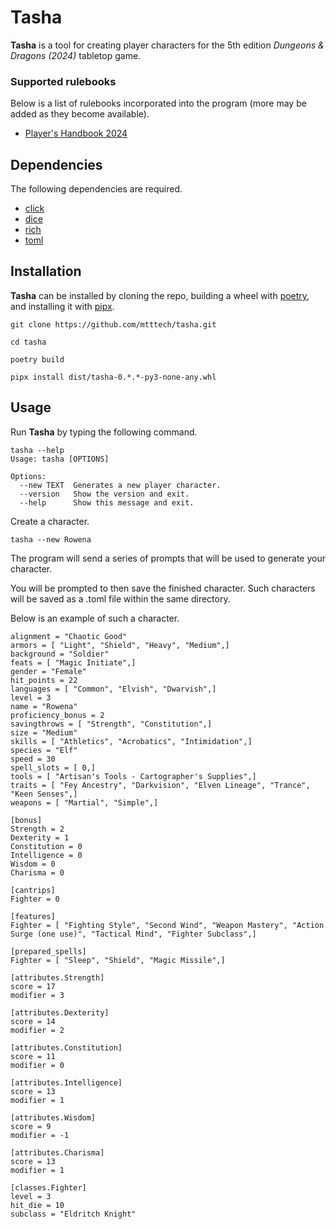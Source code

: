 # Tasha

**Tasha** is a tool for creating player characters for the 5th edition *Dungeons & Dragons (2024)* tabletop game.

### Supported rulebooks

Below is a list of rulebooks incorporated into the program (more may be added as they become available).

  * [Player's Handbook 2024](https://www.amazon.com/Dungeons-Dragons-Players-Handbook-Rulebook/dp/0786969512/ref=sr_1_1?crid=Q5CVDF9LEKCR&dib=eyJ2IjoiMSJ9.KggBZNS4k50B6gIGZykwyAllHlDPYc0OKbcSPRUnOeaf7xarl1Qh75B-svm690jDc5Ubb8NE7-FQlF93zPqJ4nzpY9hKrLipiAh3VdIXeklwDRgL2xhQ4qlb6L5frqXVCqZ5F1owxNa8HJ0u-NuittVd-wUBE2oeEdJ71qed1yNp4NM-Xmo6BZeInTeROhQtepObqQHkIYTsFvWXlIEA_iVEtS8JKbZkLz0AxGnJY9U.zsuk-fEv2n0ZfuKE8fzhKVaVLpChNEwjNZm2S8lZZIk&dib_tag=se&keywords=players%2Bhandbook%2B5e%2B2024&qid=1727028562&sprefix=players%2Caps%2C149&sr=8-1&th=1)


## Dependencies

The following dependencies are required.

* [click](https://github.com/pallets/click)
* [dice](https://github.com/borntyping/python-dice)
* [rich](https://github.com/Textualize/rich)
* [toml](https://github.com/uiri/toml)


## Installation

**Tasha** can be installed by cloning the repo, building a wheel with [poetry](https://github.com/python-poetry/poetry), and installing it with [pipx](https://github.com/pypa/pipx).

```
git clone https://github.com/mtttech/tasha.git

cd tasha

poetry build

pipx install dist/tasha-0.*.*-py3-none-any.whl
```


## Usage

Run **Tasha** by typing the following command.

```
tasha --help
Usage: tasha [OPTIONS]

Options:
  --new TEXT  Generates a new player character.
  --version   Show the version and exit.
  --help      Show this message and exit.
```

Create a character.

```
tasha --new Rowena
```

The program will send a series of prompts that will be used to generate your character.

You will be prompted to then save the finished character. Such characters will be saved as a .toml file within the same directory.

Below is an example of such a character.

```
alignment = "Chaotic Good"
armors = [ "Light", "Shield", "Heavy", "Medium",]
background = "Soldier"
feats = [ "Magic Initiate",]
gender = "Female"
hit_points = 22
languages = [ "Common", "Elvish", "Dwarvish",]
level = 3
name = "Rowena"
proficiency_bonus = 2
savingthrows = [ "Strength", "Constitution",]
size = "Medium"
skills = [ "Athletics", "Acrobatics", "Intimidation",]
species = "Elf"
speed = 30
spell_slots = [ 0,]
tools = [ "Artisan's Tools - Cartographer's Supplies",]
traits = [ "Fey Ancestry", "Darkvision", "Elven Lineage", "Trance", "Keen Senses",]
weapons = [ "Martial", "Simple",]

[bonus]
Strength = 2
Dexterity = 1
Constitution = 0
Intelligence = 0
Wisdom = 0
Charisma = 0

[cantrips]
Fighter = 0

[features]
Fighter = [ "Fighting Style", "Second Wind", "Weapon Mastery", "Action Surge (one use)", "Tactical Mind", "Fighter Subclass",]

[prepared_spells]
Fighter = [ "Sleep", "Shield", "Magic Missile",]

[attributes.Strength]
score = 17
modifier = 3

[attributes.Dexterity]
score = 14
modifier = 2

[attributes.Constitution]
score = 11
modifier = 0

[attributes.Intelligence]
score = 13
modifier = 1

[attributes.Wisdom]
score = 9
modifier = -1

[attributes.Charisma]
score = 13
modifier = 1

[classes.Fighter]
level = 3
hit_die = 10
subclass = "Eldritch Knight"
```
